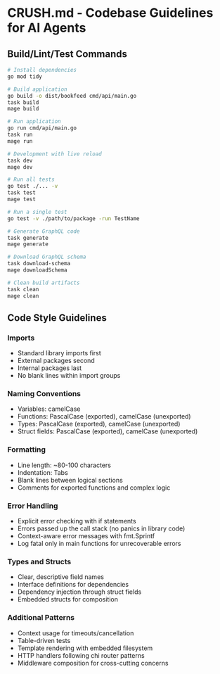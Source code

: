 # CRUSH.md - Codebase Guidelines for AI Agents

## Build/Lint/Test Commands

```bash
# Install dependencies
go mod tidy

# Build application
go build -o dist/bookfeed cmd/api/main.go
task build
mage build

# Run application
go run cmd/api/main.go
task run
mage run

# Development with live reload
task dev
mage dev

# Run all tests
go test ./... -v
task test
mage test

# Run a single test
go test -v ./path/to/package -run TestName

# Generate GraphQL code
task generate
mage generate

# Download GraphQL schema
task download-schema
mage downloadSchema

# Clean build artifacts
task clean
mage clean
```

## Code Style Guidelines

### Imports
- Standard library imports first
- External packages second
- Internal packages last
- No blank lines within import groups

### Naming Conventions
- Variables: camelCase
- Functions: PascalCase (exported), camelCase (unexported)
- Types: PascalCase (exported), camelCase (unexported)
- Struct fields: PascalCase (exported), camelCase (unexported)

### Formatting
- Line length: ~80-100 characters
- Indentation: Tabs
- Blank lines between logical sections
- Comments for exported functions and complex logic

### Error Handling
- Explicit error checking with if statements
- Errors passed up the call stack (no panics in library code)
- Context-aware error messages with fmt.Sprintf
- Log fatal only in main functions for unrecoverable errors

### Types and Structs
- Clear, descriptive field names
- Interface definitions for dependencies
- Dependency injection through struct fields
- Embedded structs for composition

### Additional Patterns
- Context usage for timeouts/cancellation
- Table-driven tests
- Template rendering with embedded filesystem
- HTTP handlers following chi router patterns
- Middleware composition for cross-cutting concerns

